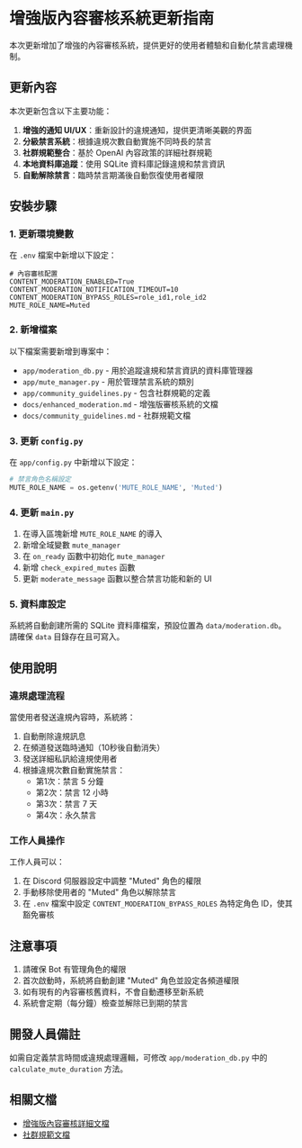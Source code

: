 # 增強版內容審核系統更新指南

本次更新增加了增強的內容審核系統，提供更好的使用者體驗和自動化禁言處理機制。

## 更新內容

本次更新包含以下主要功能：

1. **增強的通知 UI/UX**：重新設計的違規通知，提供更清晰美觀的界面
2. **分級禁言系統**：根據違規次數自動實施不同時長的禁言
3. **社群規範整合**：基於 OpenAI 內容政策的詳細社群規範
4. **本地資料庫追蹤**：使用 SQLite 資料庫記錄違規和禁言資訊
5. **自動解除禁言**：臨時禁言期滿後自動恢復使用者權限

## 安裝步驟

### 1. 更新環境變數

在 `.env` 檔案中新增以下設定：

```env
# 內容審核配置
CONTENT_MODERATION_ENABLED=True
CONTENT_MODERATION_NOTIFICATION_TIMEOUT=10
CONTENT_MODERATION_BYPASS_ROLES=role_id1,role_id2
MUTE_ROLE_NAME=Muted
```

### 2. 新增檔案

以下檔案需要新增到專案中：

- `app/moderation_db.py` - 用於追蹤違規和禁言資訊的資料庫管理器
- `app/mute_manager.py` - 用於管理禁言系統的類別
- `app/community_guidelines.py` - 包含社群規範的定義
- `docs/enhanced_moderation.md` - 增強版審核系統的文檔
- `docs/community_guidelines.md` - 社群規範文檔

### 3. 更新 `config.py`

在 `app/config.py` 中新增以下設定：

```python
# 禁言角色名稱設定
MUTE_ROLE_NAME = os.getenv('MUTE_ROLE_NAME', 'Muted')
```

### 4. 更新 `main.py`

1. 在導入區塊新增 `MUTE_ROLE_NAME` 的導入
2. 新增全域變數 `mute_manager`
3. 在 `on_ready` 函數中初始化 `mute_manager`
4. 新增 `check_expired_mutes` 函數
5. 更新 `moderate_message` 函數以整合禁言功能和新的 UI

### 5. 資料庫設定

系統將自動創建所需的 SQLite 資料庫檔案，預設位置為 `data/moderation.db`。請確保 `data` 目錄存在且可寫入。

## 使用說明

### 違規處理流程

當使用者發送違規內容時，系統將：

1. 自動刪除違規訊息
2. 在頻道發送臨時通知（10秒後自動消失）
3. 發送詳細私訊給違規使用者
4. 根據違規次數自動實施禁言：
   - 第1次：禁言 5 分鐘
   - 第2次：禁言 12 小時
   - 第3次：禁言 7 天
   - 第4次：永久禁言

### 工作人員操作

工作人員可以：

1. 在 Discord 伺服器設定中調整 "Muted" 角色的權限
2. 手動移除使用者的 "Muted" 角色以解除禁言
3. 在 `.env` 檔案中設定 `CONTENT_MODERATION_BYPASS_ROLES` 為特定角色 ID，使其豁免審核

## 注意事項

1. 請確保 Bot 有管理角色的權限
2. 首次啟動時，系統將自動創建 "Muted" 角色並設定各頻道權限
3. 如有現有的內容審核舊資料，不會自動遷移至新系統
4. 系統會定期（每分鐘）檢查並解除已到期的禁言

## 開發人員備註

如需自定義禁言時間或違規處理邏輯，可修改 `app/moderation_db.py` 中的 `calculate_mute_duration` 方法。

## 相關文檔

- [增強版內容審核詳細文檔](../enhanced_moderation.md)
- [社群規範文檔](../community_guidelines.md) 